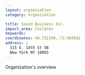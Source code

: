 ```yaml
---
layout: organization
category: organization

title: Sound Business Inc.
impact_area: Children
keywords: 
coordinates: 40.732199,-73.984581
address: |
  315 E. 14th St 5B
  New York NY 10003
---
```

Organization's overview
